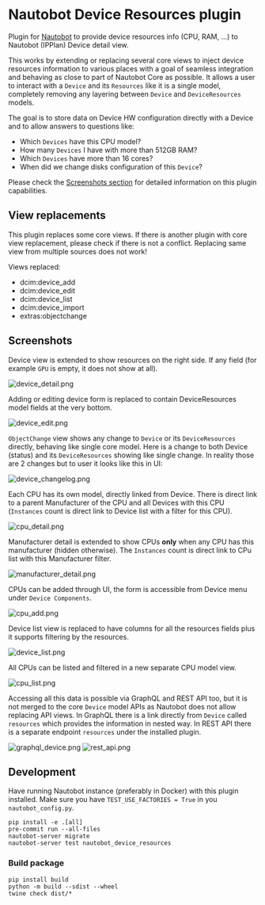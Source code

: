 # Nautobot Device Resources plugin

Plugin for [Nautobot](https://github.com/nautobot/nautobot) to provide device resources info (CPU, RAM, ...) to Nautobot (IPPlan) Device detail view.

This works by extending or replacing several core views to inject device resources information to various places with a goal of seamless integration and behaving as close to part of Nautobot Core as possible. It allows a user to interact with a `Device` and its `Resources` like it is a single model, completely removing any layering between `Device` and `DeviceResources` models.

The goal is to store data on Device HW configuration directly with a Device and to allow answers to questions like:
* Which `Devices` have this CPU model?
* How many `Devices` I have with more than 512GB RAM?
* Which `Devices` have more than 16 cores?
* When did we change disks configuration of this `Device`?

Please check the [Screenshots section](#screenshots) for detailed information on this plugin capabilities.

## View replacements

This plugin replaces some core views. If there is another plugin with core view replacement, please check if there is not a conflict. Replacing same view from multiple sources does not work!

Views replaced:
* dcim:device_add
* dcim:device_edit
* dcim:device_list
* dcim:device_import
* extras:objectchange

## Screenshots

Device view is extended to show resources on the right side. If any field (for example `GPU` is empty, it does not show at all).

![device_detail.png](https://raw.githubusercontent.com/thetacz/nautobot-plugin-device-resources/master/docs/screenshots/device_detail.png)

Adding or editing device form is replaced to contain DeviceResources model fields at the very bottom.

![device_edit.png](https://raw.githubusercontent.com/thetacz/nautobot-plugin-device-resources/master/docs/screenshots/device_edit.png)

`ObjectChange` view shows any change to `Device` or its `DeviceResources` directly, behaving like single core model. Here is a change to both Device (status) and its `DeviceResources` showing like single change. In reality those are 2 changes but to user it looks like this in UI:

![device_changelog.png](https://raw.githubusercontent.com/thetacz/nautobot-plugin-device-resources/master/docs/screenshots/device_changelog.png)

Each CPU has its own model, directly linked from Device. There is direct link to a parent Manufacturer of the CPU and all Devices with this CPU (`Instances` count is direct link to Device list with a filter for this CPU).

![cpu_detail.png](https://raw.githubusercontent.com/thetacz/nautobot-plugin-device-resources/master/docs/screenshots/cpu_detail.png)

Manufacturer detail is extended to show CPUs **only** when any CPU has this manufacturer (hidden otherwise). The `Instances` count is direct link to CPu list with this Manufacturer filter.

![manufacturer_detail.png](https://raw.githubusercontent.com/thetacz/nautobot-plugin-device-resources/master/docs/screenshots/manufacturer_detail.png)

CPUs can be added through UI, the form is accessible from Device menu under `Device Components`.

![cpu_add.png](https://raw.githubusercontent.com/thetacz/nautobot-plugin-device-resources/master/docs/screenshots/cpu_add.png)

Device list view is replaced to have columns for all the resources fields plus it supports filtering by the resources.

![device_list.png](https://raw.githubusercontent.com/thetacz/nautobot-plugin-device-resources/master/docs/screenshots/device_list.png)

All CPUs can be listed and filtered in a new separate CPU model view.

![cpu_list.png](https://raw.githubusercontent.com/thetacz/nautobot-plugin-device-resources/master/docs/screenshots/cpu_list.png)

Accessing all this data is possible via GraphQL and REST API too, but it is not merged to the core `Device` model APIs as Nautobot does not allow replacing API views. In GraphQL there is a link directly from `Device` called `resources` which provides the information in nested way. In REST API there is a separate endpoint `resources` under the installed plugin.

![graphql_device.png](https://raw.githubusercontent.com/thetacz/nautobot-plugin-device-resources/master/docs/screenshots/graphql_device.png)
![rest_api.png](https://raw.githubusercontent.com/thetacz/nautobot-plugin-device-resources/master/docs/screenshots/rest_api.png)

## Development

Have running Nautobot instance (preferably in Docker) with this plugin installed.
Make sure you have `TEST_USE_FACTORIES = True` in you `nautobot_config.py`.

``` shell
pip install -e .[all]
pre-commit run --all-files
nautobot-server migrate
nautobot-server test nautobot_device_resources
```

### Build package

``` shell
pip install build
python -m build --sdist --wheel
twine check dist/*
```
